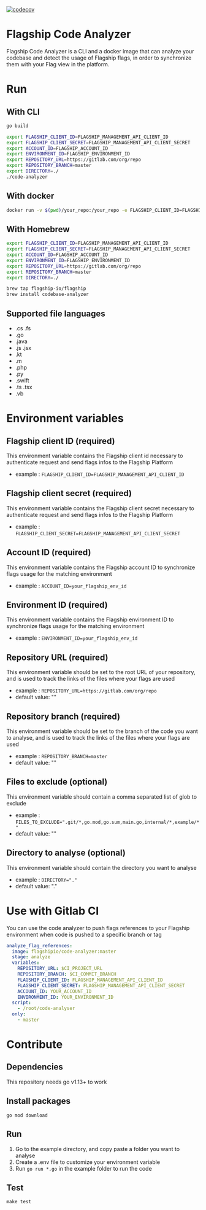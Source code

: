 [![codecov](https://codecov.io/gh/flagship-io/codebase-analyzer/branch/master/graph/badge.svg?token=71NXZN582Y)](https://codecov.io/gh/flagship-io/codebase-analyzer)

# Flagship Code Analyzer

Flagship Code Analyzer is a CLI and a docker image that can analyze your codebase and detect the usage of Flagship flags, in order to synchronize them with your Flag view in the platform.

# Run

## With CLI

```sh
go build

export FLAGSHIP_CLIENT_ID=FLAGSHIP_MANAGEMENT_API_CLIENT_ID
export FLAGSHIP_CLIENT_SECRET=FLAGSHIP_MANAGEMENT_API_CLIENT_SECRET
export ACCOUNT_ID=FLAGSHIP_ACCOUNT_ID
export ENVIRONMENT_ID=FLAGSHIP_ENVIRONMENT_ID
export REPOSITORY_URL=https://gitlab.com/org/repo
export REPOSITORY_BRANCH=master
export DIRECTORY=./
./code-analyzer
```

## With docker

```sh
docker run -v $(pwd)/your_repo:/your_repo -e FLAGSHIP_CLIENT_ID=FLAGSHIP_MANAGEMENT_API_CLIENT_ID -e FLAGSHIP_CLIENT_SECRET=FLAGSHIP_MANAGEMENT_API_CLIENT_SECRET -e ACCOUNT_ID=FLAGSHIP_ACCOUNT_ID -e ENVIRONMENT_ID=your_env_id -e REPOSITORY_URL=https://gitlab.com/org/repo -e REPOSITORY_BRANCH=master -e DIRECTORY=/your_repo flagshipio/code-analyzer
```

## With Homebrew
```sh
export FLAGSHIP_CLIENT_ID=FLAGSHIP_MANAGEMENT_API_CLIENT_ID
export FLAGSHIP_CLIENT_SECRET=FLAGSHIP_MANAGEMENT_API_CLIENT_SECRET
export ACCOUNT_ID=FLAGSHIP_ACCOUNT_ID
export ENVIRONMENT_ID=FLAGSHIP_ENVIRONMENT_ID
export REPOSITORY_URL=https://gitlab.com/org/repo
export REPOSITORY_BRANCH=master
export DIRECTORY=./

brew tap flagship-io/flagship
brew install codebase-analyzer
```

## Supported file languages
- .cs .fs
- .go
- .java
- .js .jsx
- .kt
- .m
- .php
- .py
- .swift
- .ts .tsx
- .vb

# Environment variables

## Flagship client ID (required)

This environment variable contains the Flagship client id necessary to authenticate request and send flags infos to the Flagship Platform

- example : `FLAGSHIP_CLIENT_ID=FLAGSHIP_MANAGEMENT_API_CLIENT_ID`

## Flagship client secret (required)

This environment variable contains the Flagship client secret necessary to authenticate request and send flags infos to the Flagship Platform

- example : `FLAGSHIP_CLIENT_SECRET=FLAGSHIP_MANAGEMENT_API_CLIENT_SECRET`

## Account ID (required)

This environment variable contains the Flagship account ID to synchronize flags usage for the matching environment

- example : `ACCOUNT_ID=your_flagship_env_id`

## Environment ID (required)

This environment variable contains the Flagship environment ID to synchronize flags usage for the matching environment

- example : `ENVIRONMENT_ID=your_flagship_env_id`

## Repository URL (required)

This environment variable should be set to the root URL of your repository, and is used to track the links of the files where your flags are used

- example : `REPOSITORY_URL=https://gitlab.com/org/repo`
- default value: ""

## Repository branch (required)

This environment variable should be set to the branch of the code you want to analyse, and is used to track the links of the files where your flags are used

- example : `REPOSITORY_BRANCH=master`
- default value: ""

## Files to exclude (optional)

This environment variable should contain a comma separated list of glob to exclude

- example : `FILES_TO_EXCLUDE=".git/*,go.mod,go.sum,main.go,internal/*,example/*"`
- default value: ""

## Directory to analyse (optional)

This environment variable should contain the directory you want to analyse

- example : `DIRECTORY="."`
- default value: "."

# Use with Gitlab CI

You can use the code analyzer to push flags references to your Flagship environment when code is pushed to a specific branch or tag

```yaml
analyze_flag_references:
  image: flagshipio/code-analyzer:master
  stage: analyze
  variables:
    REPOSITORY_URL: $CI_PROJECT_URL
    REPOSITORY_BRANCH: $CI_COMMIT_BRANCH
    FLAGSHIP_CLIENT_ID: FLAGSHIP_MANAGEMENT_API_CLIENT_ID
    FLAGSHIP_CLIENT_SECRET: FLAGSHIP_MANAGEMENT_API_CLIENT_SECRET
    ACCOUNT_ID: YOUR_ACCOUNT_ID
    ENVIRONMENT_ID: YOUR_ENVIRONMENT_ID
  script:
    - /root/code-analyser
  only:
    - master
```

# Contribute

## Dependencies

This repository needs go v1.13+ to work

## Install packages

`go mod download`

## Run

1. Go to the example directory, and copy paste a folder you want to analyse
2. Create a .env file to customize your environment variable
3. Run `go run *.go` in the example folder to run the code

## Test 

```
make test
```
